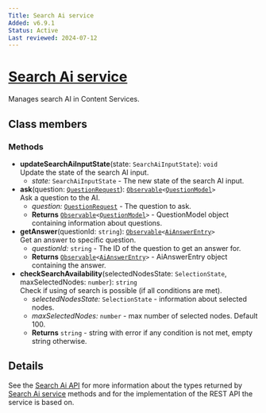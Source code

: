 ```yaml
---
Title: Search Ai service
Added: v6.9.1
Status: Active
Last reviewed: 2024-07-12
---
```


# [Search Ai service](../../../lib/content-services/src/lib/search-ai/services/search-ai.service.ts "Defined in search-ai.service.ts")

Manages search AI in Content Services.

## Class members

### Methods

-   **updateSearchAiInputState**(state: `SearchAiInputState`): `void`<br/>
    Update the state of the search AI input.
    -   _state:_ `SearchAiInputState` - The new state of the search AI input.
-   **ask**(question: [`QuestionRequest`](../../../lib/js-api/src/api/content-rest-api/docs/SearchAiApi.md#questionrequest)): [`Observable`](http://reactivex.io/documentation/observable.html)`<`[`QuestionModel`](../../../lib/js-api/src/api/content-rest-api/docs/SearchAiApi.md#questionmodel)`>`<br/>
    Ask a question to the AI.
    -   _question:_ [`QuestionRequest`](../../../lib/js-api/src/api/content-rest-api/docs/SearchAiApi.md#questionrequest) - The question to ask.
    -   **Returns** [`Observable`](http://reactivex.io/documentation/observable.html)`<`[`QuestionModel`](../../../lib/js-api/src/api/content-rest-api/docs/SearchAiApi.md#questionmodel)`>` - QuestionModel object containing information about questions.
-   **getAnswer**(questionId: `string`): [`Observable`](http://reactivex.io/documentation/observable.html)`<`[`AiAnswerEntry`](../../../lib/js-api/src/api/content-rest-api/docs/SearchAiApi.md#aianswerentry)`>`<br/>
    Get an answer to specific question.
    -   _questionId:_ `string` - The ID of the question to get an answer for.
    -   **Returns** [`Observable`](http://reactivex.io/documentation/observable.html)`<`[`AiAnswerEntry`](../../../lib/js-api/src/api/content-rest-api/docs/SearchAiApi.md#aianswerentry)`>` - AiAnswerEntry object containing the answer.
-   **checkSearchAvailability**(selectedNodesState: `SelectionState`, maxSelectedNodes: `number`): `string`<br/>
    Check if using of search is possible (if all conditions are met).
    -   _selectedNodesState:_ `SelectionState` - information about selected nodes.
    -   _maxSelectedNodes:_ `number` - max number of selected nodes. Default 100.
    -   **Returns** `string` - string with error if any condition is not met, empty string otherwise.

## Details

See the
[Search Ai API](../../../lib/js-api/src/api/content-rest-api/docs/SearchAiApi.md) for more information about the types returned by [Search Ai
service](search-ai.service.md) methods and for the implementation of the REST API the service is
based on.
